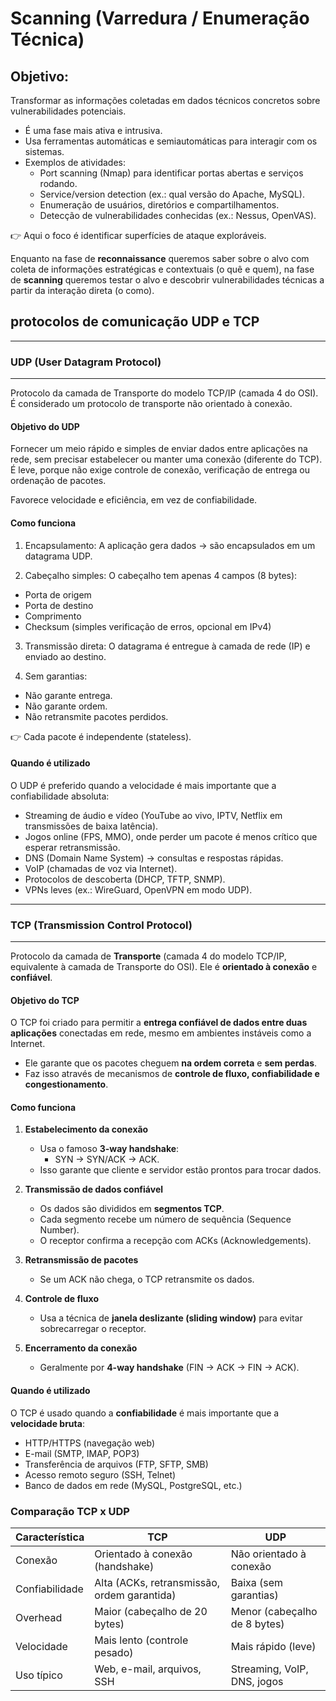 # Scanning (Varredura / Enumeração Técnica)

## Objetivo:

Transformar as informações coletadas em dados técnicos concretos sobre vulnerabilidades potenciais.

- É uma fase mais ativa e intrusiva.
- Usa ferramentas automáticas e semiautomáticas para interagir com os sistemas.
- Exemplos de atividades:
  - Port scanning (Nmap) para identificar portas abertas e serviços rodando.
  - Service/version detection (ex.: qual versão do Apache, MySQL).
  - Enumeração de usuários, diretórios e compartilhamentos.
  - Detecção de vulnerabilidades conhecidas (ex.: Nessus, OpenVAS).

👉 Aqui o foco é identificar superfícies de ataque exploráveis.

Enquanto na fase  de **reconnaissance** queremos saber sobre o alvo com coleta de informações estratégicas e contextuais (o quê e quem), na fase de **scanning** queremos testar o alvo e descobrir vulnerabilidades técnicas a partir da interação direta (o como).

## protocolos de comunicação UDP e TCP
---
### UDP (User Datagram Protocol)
---
Protocolo da camada de Transporte do modelo TCP/IP (camada 4 do OSI). É considerado um protocolo de transporte não orientado à conexão.

#### Objetivo do UDP

Fornecer um meio rápido e simples de enviar dados entre aplicações na rede, sem precisar estabelecer ou manter uma conexão (diferente do TCP). É leve, porque não exige controle de conexão, verificação de entrega ou ordenação de pacotes.

Favorece velocidade e eficiência, em vez de confiabilidade.

#### Como funciona

1. Encapsulamento: A aplicação gera dados → são encapsulados em um datagrama UDP.

2. Cabeçalho simples: O cabeçalho tem apenas 4 campos (8 bytes):

  - Porta de origem
  - Porta de destino
  - Comprimento
  - Checksum (simples verificação de erros, opcional em IPv4)

3. Transmissão direta: O datagrama é entregue à camada de rede (IP) e enviado ao destino.

4. Sem garantias:
  - Não garante entrega.
  - Não garante ordem.
  - Não retransmite pacotes perdidos.

👉 Cada pacote é independente (stateless).

#### Quando é utilizado

O UDP é preferido quando a velocidade é mais importante que a confiabilidade absoluta:
- Streaming de áudio e vídeo (YouTube ao vivo, IPTV, Netflix em transmissões de baixa latência).
- Jogos online (FPS, MMO), onde perder um pacote é menos crítico que esperar retransmissão.
- DNS (Domain Name System) → consultas e respostas rápidas.
- VoIP (chamadas de voz via Internet).
- Protocolos de descoberta (DHCP, TFTP, SNMP).
- VPNs leves (ex.: WireGuard, OpenVPN em modo UDP).
---
### TCP (Transmission Control Protocol)
---
Protocolo da camada de **Transporte** (camada 4 do modelo TCP/IP, equivalente à camada de Transporte do OSI). Ele é **orientado à conexão** e **confiável**.

#### Objetivo do TCP

O TCP foi criado para permitir a **entrega confiável de dados entre duas aplicações** conectadas em rede, mesmo em ambientes instáveis como a Internet.

* Ele garante que os pacotes cheguem **na ordem correta** e **sem perdas**.
* Faz isso através de mecanismos de **controle de fluxo, confiabilidade e congestionamento**.

#### Como funciona

1. **Estabelecimento da conexão**

   * Usa o famoso **3-way handshake**:
     * SYN → SYN/ACK → ACK.
   * Isso garante que cliente e servidor estão prontos para trocar dados.

2. **Transmissão de dados confiável**

   * Os dados são divididos em **segmentos TCP**.
   * Cada segmento recebe um número de sequência (Sequence Number).
   * O receptor confirma a recepção com ACKs (Acknowledgements).

3. **Retransmissão de pacotes**

   * Se um ACK não chega, o TCP retransmite os dados.

4. **Controle de fluxo**

   * Usa a técnica de **janela deslizante (sliding window)** para evitar sobrecarregar o receptor.

5. **Encerramento da conexão**

   * Geralmente por **4-way handshake** (FIN → ACK → FIN → ACK).

#### Quando é utilizado

O TCP é usado quando a **confiabilidade** é mais importante que a **velocidade bruta**:
* HTTP/HTTPS (navegação web)
* E-mail (SMTP, IMAP, POP3)
* Transferência de arquivos (FTP, SFTP, SMB)
* Acesso remoto seguro (SSH, Telnet)
* Banco de dados em rede (MySQL, PostgreSQL, etc.)

### Comparação TCP x UDP

| Característica | TCP                                         | UDP                          |
| -------------- | ------------------------------------------- | ---------------------------- |
| Conexão        | Orientado à conexão (handshake)             | Não orientado à conexão      |
| Confiabilidade | Alta (ACKs, retransmissão, ordem garantida) | Baixa (sem garantias)        |
| Overhead       | Maior (cabeçalho de 20 bytes)               | Menor (cabeçalho de 8 bytes) |
| Velocidade     | Mais lento (controle pesado)                | Mais rápido (leve)           |
| Uso típico     | Web, e-mail, arquivos, SSH                  | Streaming, VoIP, DNS, jogos  |


